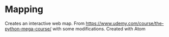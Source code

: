 # Mapping

Creates an interactive web map.
From https://www.udemy.com/course/the-python-mega-course/ with some modifications.
Created with Atom
